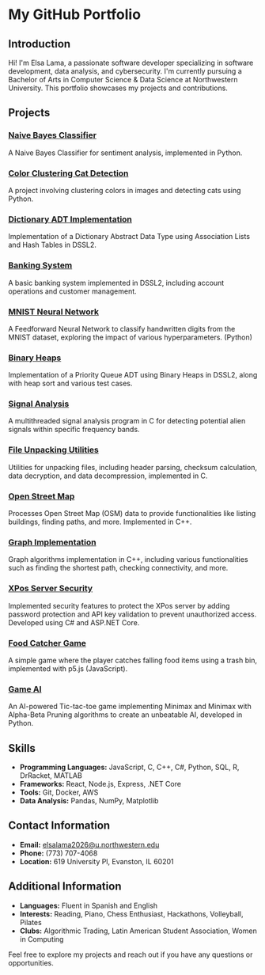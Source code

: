 # My GitHub Portfolio

## Introduction
Hi! I'm Elsa Lama, a passionate software developer specializing in software development, data analysis, and cybersecurity. I'm currently pursuing a Bachelor of Arts in Computer Science & Data Science at Northwestern University. This portfolio showcases my projects and contributions.

## Projects

### [Naive Bayes Classifier](https://github.com/elsalama/Portfolio/tree/main/naive-bayes-classifier)
A Naive Bayes Classifier for sentiment analysis, implemented in Python.

### [Color Clustering Cat Detection](https://github.com/elsalama/Portfolio/tree/main/color-clustering-cat-detection)
A project involving clustering colors in images and detecting cats using Python.

### [Dictionary ADT Implementation](https://github.com/elsalama/Portfolio/tree/main/Dictionary_ADT)
Implementation of a Dictionary Abstract Data Type using Association Lists and Hash Tables in DSSL2.

### [Banking System](https://github.com/elsalama/Portfolio/tree/main/Banking_System)
A basic banking system implemented in DSSL2, including account operations and customer management.

### [MNIST Neural Network](https://github.com/elsalama/Portfolio/tree/main/MNIST_Neural_Net)
A Feedforward Neural Network to classify handwritten digits from the MNIST dataset, exploring the impact of various hyperparameters. (Python)

### [Binary Heaps](https://github.com/elsalama/Portfolio/tree/main/Binary_Heaps)
Implementation of a Priority Queue ADT using Binary Heaps in DSSL2, along with heap sort and various test cases.

### [Signal Analysis](https://github.com/elsalama/Portfolio/tree/main/Signal_Analysis)
A multithreaded signal analysis program in C for detecting potential alien signals within specific frequency bands.

### [File Unpacking Utilities](https://github.com/elsalama/Portfolio/tree/main/FIle_Unpacking_Utilities)
Utilities for unpacking files, including header parsing, checksum calculation, data decryption, and data decompression, implemented in C.

### [Open Street Map](https://github.com/elsalama/Portfolio/tree/main/Open_Street_Map_Project)
Processes Open Street Map (OSM) data to provide functionalities like listing buildings, finding paths, and more. Implemented in C++.

### [Graph Implementation](https://github.com/elsalama/Portfolio/tree/main/Graph_Implementation)
Graph algorithms implementation in C++, including various functionalities such as finding the shortest path, checking connectivity, and more.

### [XPos Server Security](https://github.com/elsalama/Portfolio/tree/main/XPos_Server_Security)
Implemented security features to protect the XPos server by adding password protection and API key validation to prevent unauthorized access. Developed using C# and ASP.NET Core.

### [Food Catcher Game](https://github.com/elsalama/Portfolio/tree/main/Raining_Tacos_Pizzas_Game)
A simple game where the player catches falling food items using a trash bin, implemented with p5.js (JavaScript).

### [Game AI](https://github.com/elsalama/Portfolio/tree/main/Game_AI)
An AI-powered Tic-tac-toe game implementing Minimax and Minimax with Alpha-Beta Pruning algorithms to create an unbeatable AI, developed in Python.


## Skills
- **Programming Languages:** JavaScript, C, C++, C#, Python, SQL, R, DrRacket, MATLAB
- **Frameworks:** React, Node.js, Express, .NET Core
- **Tools:** Git, Docker, AWS
- **Data Analysis:** Pandas, NumPy, Matplotlib

## Contact Information
- **Email:** elsalama2026@u.northwestern.edu
- **Phone:** (773) 707-4068
- **Location:** 619 University Pl, Evanston, IL 60201

## Additional Information
- **Languages:** Fluent in Spanish and English
- **Interests:** Reading, Piano, Chess Enthusiast, Hackathons, Volleyball, Pilates
- **Clubs:** Algorithmic Trading, Latin American Student Association, Women in Computing

Feel free to explore my projects and reach out if you have any questions or opportunities.

